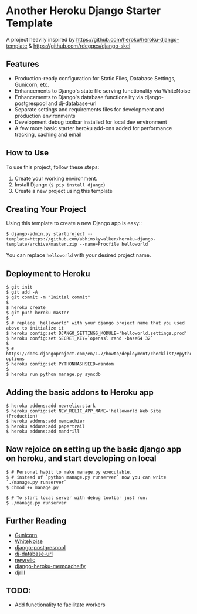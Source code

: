 # Another Heroku Django Starter Template

A project heavily inspired by https://github.com/heroku/heroku-django-template & https://github.com/rdegges/django-skel

## Features

- Production-ready configuration for Static Files, Database Settings, Gunicorn, etc.
- Enhancements to Django's statc file serving functionality via WhiteNoise
- Enhancements to Django's database functionality via django-postgrespool and dj-database-url
- Separate settings and requirements files for development and production environments
- Development debug toolbar installed for local dev environment 
- A few more basic starter heroku add-ons added for performance tracking, caching and email

## How to Use

To use this project, follow these steps:

1. Create your working environment.
2. Install Django (`$ pip install django`)
3. Create a new project using this template

## Creating Your Project

Using this template to create a new Django app is easy::

    $ django-admin.py startproject --template=https://github.com/abhimskywalker/heroku-django-template/archive/master.zip --name=Procfile helloworld

You can replace ``helloworld`` with your desired project name.

## Deployment to Heroku 

    $ git init
    $ git add -A
    $ git commit -m "Initial commit"
    $
    $ heroku create
    $ git push heroku master
    $
    $ # replace 'helloworld' with your django project name that you used above to initialize it
    $ heroku config:set DJANGO_SETTINGS_MODULE='helloworld.settings.prod'
    $ heroku config:set SECRET_KEY=`openssl rand -base64 32`
    $
    $ # https://docs.djangoproject.com/en/1.7/howto/deployment/checklist/#python-options
    $ heroku config:set PYTHONHASHSEED=random
    $
    $ heroku run python manage.py syncdb

## Adding the basic addons to Heroku app

    $ heroku addons:add newrelic:stark
    $ heroku config:set NEW_RELIC_APP_NAME='helloworld Web Site (Production)'
    $ heroku addons:add memcachier
    $ heroku addons:add papertrail
    $ heroku addons:add mandrill

## Now rejoice on setting up the basic django app on heroku, and start developing on local

    $ # Personal habit to make manage.py executable. 
    $ # instead of `python manage.py runserver` now you can write `./manage.py runserver`
    $ chmod +x manage.py
    
    $ # To start local server with debug toolbar just run: 
    $ ./manage.py runserver


## Further Reading

- [Gunicorn](https://warehouse.python.org/project/gunicorn/)
- [WhiteNoise](https://warehouse.python.org/project/whitenoise/)
- [django-postgrespool](https://warehouse.python.org/project/django-postgrespool/)
- [dj-database-url](https://warehouse.python.org/project/dj-database-url/)
- [newrelic](https://warehouse.python.org/project/newrelic/)
- [django-heroku-memcacheify](https://warehouse.python.org/project/django-heroku-memcacheify/)
- [djrill](https://warehouse.python.org/project/djrill/)

## TODO:
- Add functionality to facilitate workers
